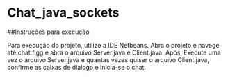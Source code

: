 # Chat_java_sockets

##Instruções para execução

Para execução do projeto, utilize a IDE Netbeans. Abra o projeto e navege até chat.figg e abra o arquivo Server.java e Client.java. Após, Execute uma vez o arquivo Server.java e quantas vezes quiser o arquivo Client.java, confirme as caixas de dialogo e inicia-se o chat.